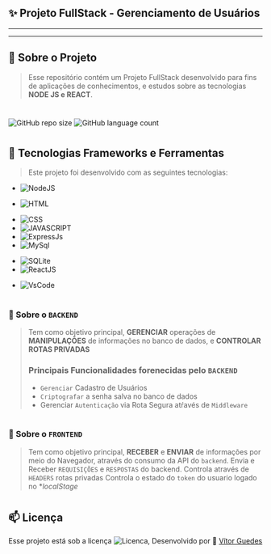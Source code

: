 ## ✨ Projeto FullStack - Gerenciamento de Usuários
___
___

## 🔖 Sobre o Projeto
>Esse repositório contém um Projeto FullStack desenvolvido para fins de aplicações de conhecimentos, e estudos sobre as tecnologias **NODE JS e REACT**.

#
![GitHub repo size](https://img.shields.io/github/repo-size/VitorBassDev/admNodeReact?style=for-the-badge)
![GitHub language count](https://img.shields.io/github/languages/count/VitorBassDev/admNodeReact?style=for-the-badge)

#
## 🚀 Tecnologias Frameworks e Ferramentas 
> Este projeto foi desenvolvido com as seguintes tecnologias:

- ![NodeJS](https://img.shields.io/badge/node.js-%2343853D.svg?style=for-the-badge&logo=node-dot-js&logoColor=white)
  
- ![HTML](https://img.shields.io/badge/html5-%23E34F26.svg?style=for-the-badge&logo=html5&logoColor=white)
* ![CSS](https://img.shields.io/badge/css3-%231572B6.svg?style=for-the-badge&logo=css3&logoColor=white)
* ![JAVASCRIPT](https://img.shields.io/badge/javascript-%23323330.svg?style=for-the-badge&logo=javascript&logoColor=%23F7DF1E)
* ![ExpressJs](https://img.shields.io/badge/express.js-%23404d59.svg?style=for-the-badge&logo=express&logoColor=%2361DAFB)
* ![MySql](https://img.shields.io/badge/mysql-%2300f.svg?style=for-the-badge&logo=mysql&logoColor=white)
- ![SQLite](https://img.shields.io/badge/sqlite-%2307405e.svg?style=for-the-badge&logo=sqlite&logoColor=white)
- ![ReactJS](https://img.shields.io/badge/react_native-%2320232a.svg?style=for-the-badge&logo=react&logoColor=%2361DAFB)
<!-- - ![ReactJs](https://img.shields.io/static/v1?label=react&message=framework&color=blue&style=for-the-badge&logo=REACT) -->
- ![VsCode](https://img.shields.io/badge/VisualStudioCode-0078d7.svg?style=for-the-badge&logo=visual-studio-code&logoColor=white)

#
### 📝 Sobre o `BACKEND`
>  Tem como objetivo principal, **GERENCIAR** operações de **MANIPULAÇÕES** de informações no banco de dados, e **CONTROLAR ROTAS PRIVADAS** 
> ### Principais Funcionalidades forenecidas pelo `BACKEND`
> - `Gerenciar` Cadastro de Usuários 
> - `Criptografar` a senha salva no banco de dados
> - Gerenciar `Autenticação`  via Rota Segura atŕavés de `Middleware`

#
### 📝 Sobre o `FRONTEND`
>  Tem como objetivo principal, **RECEBER** e **ENVIAR** de informações por meio do Navegador, através do consumo da API do `backend`.
> Envia e Receber `REQUISIÇÕES` e `RESPOSTAS` do backend.
> Controla através de `HEADERS` rotas privadas
> Controla o estado do `token` do usuario logado no **localStage*

#
## 📫 Licença 

Esse projeto está sob a licença
  ![Licenca](https://img.shields.io/static/v1?label=license&message=MIT&color=49AA26&labelColor=000000), Desenvolvido por 🤝 [Vítor Guedes](https://www.linkedin.com/in/vitor-guedes)
